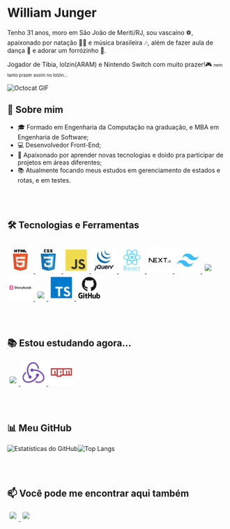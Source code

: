 
<!--
**Willjunger/Willjunger** is a ✨ _special_ ✨ repository because its `README.md` (this file) appears on your GitHub profile.

Here are some ideas to get you started:

- 🔭 I’m currently working on ...
- 🌱 I’m currently learning ...
- 👯 I’m looking to collaborate on ...
- 🤔 I’m looking for help with ...
- 💬 Ask me about ...
- 📫 How to reach me: ...
- 😄 Pronouns: ...
- ⚡ Fun fact: ...
-->

# William Junger

Tenho 31 anos, moro em São João de Meriti/RJ, sou vascaíno ⚽️, apaixonado por natação 🏊‍♂️ e música brasileira 🎶, além de fazer aula de dança 💃 e adorar um forrózinho 🎵.

Jogador de Tibia, lolzin(ARAM) e Nintendo Switch com muito prazer!🎮
<span style="font-size: 10px">nem tanto prazer assim no lolzin...</span> 


<img src="https://media4.giphy.com/media/3ornk57KwDXf81rjWM/giphy.gif" alt="Octocat GIF" width="600"/>


## 🚀 Sobre mim
- 🎓 Formado em Engenharia da Computação na graduação, e MBA em Engenharia de Software;
- 💻 Desenvolvedor Front-End;
- 🌱 Apaixonado por aprender novas tecnologias e doido pra participar de projetos em áreas diferentes;
- 📚 Atualmente focando meus estudos em gerenciamento de estados e rotas, e em testes.


<div style="margin-top: 80px">

## 🛠️ Tecnologias e Ferramentas 
<p float="left" style="margin-top: 30px">
  <a href="https://developer.mozilla.org/en-US/docs/Web/Guide/HTML/HTML5">
    <img src="https://raw.githubusercontent.com/devicons/devicon/master/icons/html5/html5-original-wordmark.svg" width="50" style="background-color: white; border-radius: 8px; padding: 5px;"/>
  </a>
  <a href="https://developer.mozilla.org/en-US/docs/Web/CSS">
    <img src="https://raw.githubusercontent.com/devicons/devicon/master/icons/css3/css3-original-wordmark.svg" width="50" style="background-color: white; border-radius: 8px; padding: 5px;"/> 
  </a>
  <a href="https://developer.mozilla.org/en-US/docs/Web/JavaScript">
    <img src="https://raw.githubusercontent.com/devicons/devicon/master/icons/javascript/javascript-original.svg" width="50" style="background-color: white; border-radius: 8px; padding: 5px;"/>
  </a>
  <a href="https://jquery.com/">
    <img src="https://raw.githubusercontent.com/devicons/devicon/master/icons/jquery/jquery-original-wordmark.svg" width="50" style="background-color: white; border-radius: 8px; padding: 5px;"/>
  </a>
  <a href="https://reactjs.org/">
    <img src="https://raw.githubusercontent.com/devicons/devicon/master/icons/react/react-original-wordmark.svg" width="50" style="background-color: white; border-radius: 8px; padding: 5px;"/>
  </a>
  <a href="https://nextjs.org/">
    <img src="https://raw.githubusercontent.com/devicons/devicon/master/icons/nextjs/nextjs-original-wordmark.svg" width="50" style="background-color: white; border-radius: 8px; padding: 5px;"/>
  </a>
  <a href="https://tailwindcss.com/">
    <img src="https://raw.githubusercontent.com/devicons/devicon/master/icons/tailwindcss/tailwindcss-original.svg" width="50" style="background-color: white; border-radius: 8px; padding: 5px;"/>
  </a>
  <a href="https://getbootstrap.com/">
    <img src="https://img.icons8.com/color/96/000000/bootstrap.png" width="50" style="background-color: white; border-radius: 8px; padding: 5px;"/>
  </a>
  <a href="https://storybook.js.org/">
    <img src="https://raw.githubusercontent.com/devicons/devicon/master/icons/storybook/storybook-original-wordmark.svg" width="50" style="background-color: white; border-radius: 8px; padding: 5px;"/>
  </a>
  <a href="https://git-scm.com/">
    <img src="https://www.vectorlogo.zone/logos/git-scm/git-scm-icon.svg" width="50" style="background-color: white; border-radius: 8px; padding: 5px;"/>
  </a>
  <a href="https://www.typescriptlang.org/">
    <img src="https://raw.githubusercontent.com/devicons/devicon/master/icons/typescript/typescript-original.svg" width="50" style="background-color: white; border-radius: 8px; padding: 5px;"/>
  </a>
  <a href="https://github.com/">
    <img src="https://raw.githubusercontent.com/devicons/devicon/master/icons/github/github-original-wordmark.svg" width="50" style="background-color: white; border-radius: 8px; padding: 5px;"/>
  </a>
</p>
</div>

<div style="margin-top: 80px">

## 📚 Estou estudando agora...
   <a href="https://jestjs.io/">
    <img src="https://www.vectorlogo.zone/logos/jestjsio/jestjsio-icon.svg" width="50" style="background-color: white; border-radius: 8px; padding: 5px;">
  </a>
  <a href="https://redux.js.org/">
    <img src="https://raw.githubusercontent.com/devicons/devicon/master/icons/redux/redux-original.svg" width="50" style="background-color: white; border-radius: 8px; padding: 5px;">
  </a>
  <a href="https://www.npmjs.com/">
    <img src="https://raw.githubusercontent.com/devicons/devicon/master/icons/npm/npm-original-wordmark.svg" width="50" style="background-color: white; border-radius: 8px; padding: 5px;">
  </a>
</div>

<div style="margin-top: 80px;">

## 📊 Meu GitHub
![Estatísticas do GitHub](https://github-readme-stats.vercel.app/api?username=willjunger&show_icons=true&theme=highcontrast&count_private=true&include_all_commits=true&hide=issues)![Top Langs](https://github-readme-stats.vercel.app/api/top-langs/?username=willjunger&layout=compact&theme=highcontrast)

</div>

<div style="margin-top: 80px">

## 📫 Você pode me encontrar aqui também
  <a href="https://www.linkedin.com/in/william-junger/">
    <img src="https://upload.wikimedia.org/wikipedia/commons/c/ca/LinkedIn_logo_initials.png" width="50" style="background-color: white; border-radius: 8px; padding: 5px;">
  </a>
  <a href="https://www.instagram.com/junger.william/">
    <img src="https://upload.wikimedia.org/wikipedia/commons/a/a5/Instagram_icon.png" width="50" style="background-color: white; border-radius: 8px; padding: 5px;">
  </a>
</div>
